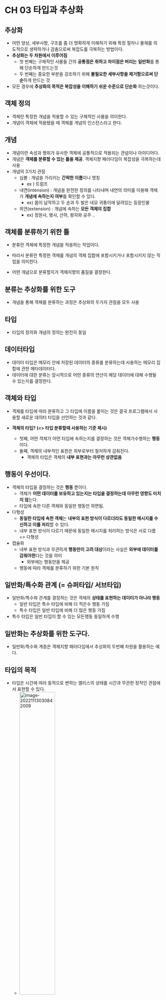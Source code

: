 # CH 03 타입과 추상화

## 추상화

- 어떤 양상, 세부사항, 구조를 좀 더 명확하게 이해하기 위해 특정 절차나 물체를 의도적으로 생략하거나 감춤으로써 복잡도를 극복하는 방법이다.
- **추상화는 두 차원에서 이루어짐**
  - 첫 번째는 구체적인 사물들 간의 **공통점은 취하고 차이점은 버리는** **일반화**를 통해 단순하게 만드는것
  - 두 번째는 중요한 부분을 강조하기 위해 **불필요한 세부사항을 제거함으로써 단순**하게 만드는 것
- 모든 경우에 **추상화의 목적은 복잡성을 이해하기 쉬운 수준으로 단순화** 하는것이다.

## 객체 정의

- 객체란 특정한 개념을 적용할 수 있는 구체적인 사물을 의미한다.
- 개념이 객체에 적용됐을 때 객체를 개념의 인스턴스라고 한다.

## 개념

- 개념이란 속성과 행위가 유사한 객체에 공통적으로 적용되는 관념이나 아이디어다.
- 개념은 **객체를 분류할 수 있는 틀을 제공**. 객체지향 패러다임이 복잡성을 극복하는데 사용
- 개념의 3가지 관점
  - 심볼 : 개념을 가리키는 **간략한 이름**이나 명칭
    - ex ) 트럼프
  - 내연(intension) : 개념을 완전한 정의를 나타내며 내연의 의미를 이용해 객체가 **개념에 속하는지 여부**를 확인할 수 있다.
    - ex) 몸이 납작하고 두 손과 두 발은 네모 귀퉁이에 달려있는 등장인물
  - 외연(extension) : 개념에 속하는 **모든 객체의 집합**
    - ex) 정원사, 병사, 산하, 왕자와 공주 ..

## 객체를 분류하기 위한 틀

- 분류란 객체에 특정한 개념을 적용하는 작업이다. 
- 따라서 분류란 특정한 객체를 개념의 객체 집합에 포함시키거나 포함시키지 않는 작업을 의미한다.

- 어떤 개념으로 분류할지가 객체지향의 품질을 결정한다.

## 분류는 추상화를 위한 도구

- 개념을 통해 객체를 분류하는 과정은 추상화의 두가지 관점을 모두 사용

## 타입

- 타입의 정의와 개념의 정의는 완전히 동일

## 데이터타입

- 데이터 타입은 메모리 안에 저장된 데이터의 종류를 분류하는데 사용하는 메모리 집합에 관한 메타데이터다.
- 데이터에 대한 분류는 암시적으로 어떤 종류의 연산이 해당 데이터에 대해 수행될 수 있는지를 결정한다.

## 객체와 타입

- 객체를 타입에 따라 분류하고 그 타입에 이름을 붙이는 것은 결국 프로그램에서 사용할 새로운 데이터 타입을 선언하는 것과 같다.

- **객체의 타입? (=> 타입 분류할때 사용하는 기준 제시)**
  - 첫째, 어떤 객체가 어떤 타입에 속하는지를 결정하는 것은 객체가수행하는 **행동**이다.
  - 둘째, 객체의 내부적인 표현은 외부로부터 철저하게 감춰진다.
    - 객체의 타입은 객체의 **내부 표현과는 아무런 상관없음**

## 행동이 우선이다.

- 객체의 타입을 결정하는 것은 **행동** 뿐이다. 
  - 객체가 **어떤 데이터를 보유하고 있는지는 타입을 결정하는데 아무런 영향도 미치지 않**는다.
  - 타입에 속한 다른 객체와 동일한 행동만 하면됨.
- 다형성
  - **동일한 타입에 속한 객체**는 **내부의 표현 방식이 다르더라도 동일한 메시지를 수신하고 이를 처리**할 수 있다.
  - 내부 표현 방식이 다르기 때문에 동일한 메시지를 처리하는 방식은 서로 다름 => 다형성
- 캡슐화
  - 내부 표현 방식과 무관하게 **행동만이 고려 대상**이라는 사실은 **외부에 데이터를 감춰야한**다는 것을 의미 
    - 외부에는 행동만을 제공
  - 행동에 따라 객체를 분류하기 위한 기본 원칙

## 일반화/특수화 관계 (= 슈퍼타입/ 서브타입)

- 일반화/특수화 관계를 결정하는 것은 객체의 **상태를 표현하는 데이터가 아니라 행동**
  - 일반 타입은 특수 타입에 비해 더 적은수 행동 가짐
  - 특수 타입은 일반 타입에 비해 더 많은 행동 가짐
- 특수 타입은 일반 타입이 할 수 있는 모든행동 동일하게 수행



## 일반화는 추상화를 위한 도구다.

- 일반화/특수화 계층은 객체지향 패러다임에서 추상화의 두번째 차원을 활용하는 예다.

## 타입의 목적

- 타입은 시간에 따라 동적으로 변하는 앨리스의 상태를 시간과 무관한 정적인 관점에서 표현할 수 있다.
  - <img src="../../../Library/Application Support/typora-user-images/image-20221113030842009.png" alt="image-20221113030842009" style="width:50%;" />
- 이런 관점에서 타입은 추상화다.
  - 시간에 따른 상태변화 라는 복잡성을 단순화

## 클래스

- 클래스와 타입은 동일한것이 아니다.

  - 타입은 객체를 분류하기 위해사용
  - 클래스는 단지 타입을 구현할 수 있는 여러 구현 메커니즘 중 하나

  






